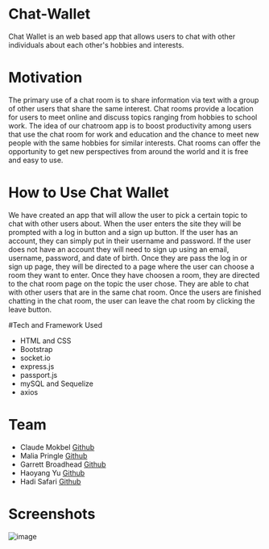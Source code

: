 # Chat-Wallet

Chat Wallet is an web based app that allows users to chat with other individuals about each other's hobbies and interests.

# Motivation

The primary use of a chat room is to share information via text with a group of other users that share the same interest. Chat rooms provide a location for users to meet online and discuss topics ranging from hobbies to school work. The idea of our chatroom app is to boost productivity among users that use the chat room for work and education and the chance to meet new people with the same hobbies for similar interests. Chat rooms can offer the opportunity to get new perspectives from around the world and it is free and easy to use.

# How to Use Chat Wallet

We have created an app that will allow the user to pick a certain topic to chat with other users about. When the user enters the site they will be prompted with a log in button and a sign up button. If the user has an account, they can simply put in their username and password. If the user does not have an account they will need to sign up using an email, username, password, and date of birth. Once they are pass the log in or sign up page, they will be directed to a page where the user can choose a room they want to enter. Once they have choosen a room, they are directed to the chat room page on the topic the user chose. They are able to chat with other users that are in the same chat room. Once the users are finished chatting in the chat room, the user can leave the chat room by clicking the leave button.

#Tech and Framework Used
- HTML and CSS
- Bootstrap
- socket.io
- express.js
- passport.js
- mySQL and Sequelize
- axios

# Team
- Claude Mokbel [Github](https://github.com/cmokbel1)
- Malia Pringle [Github](https://github.com/pringle97)
- Garrett Broadhead [Github](https://github.com/g-broadhead)
- Haoyang Yu [Github](https://github.com/hvoyvng)
- Hadi Safari [Github](https://github.com/hadisafari77)

# Screenshots
![image](https://user-images.githubusercontent.com/68614831/148893202-90438114-51cf-4724-8589-64e524ed9e6e.png)

